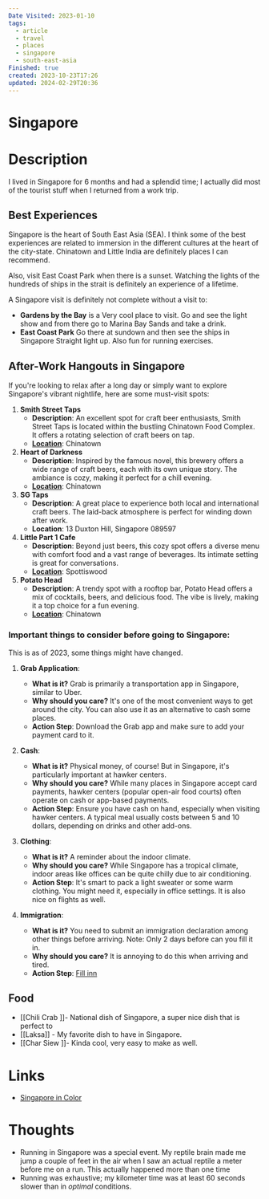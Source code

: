 ```yaml
---
Date Visited: 2023-01-10
tags:
  - article
  - travel
  - places
  - singapore
  - south-east-asia
Finished: true
created: 2023-10-23T17:26
updated: 2024-02-29T20:36
---
```

# Singapore


# Description
I lived in Singapore for 6 months and had a splendid time; I actually did most of the tourist stuff when I returned from a work trip. 

## Best Experiences
Singapore is the heart of South East Asia (SEA). I think some of the best experiences are related to immersion in the different cultures at the heart of the city-state.  Chinatown and Little India are definitely places I can recommend. 

Also, visit East Coast Park when there is a sunset. Watching the lights of the hundreds of ships in the strait is definitely an experience of a lifetime. 

A Singapore visit is definitely not complete without a visit to:

- **Gardens by the Bay** is a Very cool place to visit. Go and see the light show and from there go to Marina Bay Sands and take a drink. 
- **East Coast Park** Go there at sundown and then see the ships in Singapore Straight light up. Also fun for running exercises. 
## **After-Work Hangouts in Singapore**

If you're looking to relax after a long day or simply want to explore Singapore's vibrant nightlife, here are some must-visit spots:

1. **Smith Street Taps**
    - **Description**: An excellent spot for craft beer enthusiasts, Smith Street Taps is located within the bustling Chinatown Food Complex. It offers a rotating selection of craft beers on tap.
    - **[Location](https://maps.app.goo.gl/nsMDC3Gq4fBxPFhB6)**: Chinatown
2. **Heart of Darkness**
    - **Description**: Inspired by the famous novel, this brewery offers a wide range of craft beers, each with its own unique story. The ambiance is cozy, making it perfect for a chill evening.
    - **[Location](https://maps.app.goo.gl/db79YVasooQiJ8Ez9)**: Chinatown
3. **SG Taps**
    - **Description**: A great place to experience both local and international craft beers. The laid-back atmosphere is perfect for winding down after work.
    - **Location**: 13 Duxton Hill, Singapore 089597
4. **Little Part 1 Cafe**
    - **Description**: Beyond just beers, this cozy spot offers a diverse menu with comfort food and a vast range of beverages. Its intimate setting is great for conversations.
    - **[Location](https://maps.app.goo.gl/tNEKTRvQHmEybvWj9)**: Spottiswood
5. **Potato Head**
    - **Description**: A trendy spot with a rooftop bar, Potato Head offers a mix of cocktails, beers, and delicious food. The vibe is lively, making it a top choice for a fun evening.
    - **[Location](https://maps.app.goo.gl/dF1CyPzk4uLYWY8B8)**: Chinatown

### **Important things to consider before going to Singapore:**
This is as of 2023, some things might have changed. 
1. **Grab Application**:
   - **What is it?** Grab is primarily a transportation app in Singapore, similar to Uber.
   - **Why should you care?** It's one of the most convenient ways to get around the city. You can also use it as an alternative to cash some places. 
   - **Action Step**: Download the Grab app and make sure to add your payment card to it.

2. **Cash**:
   - **What is it?** Physical money, of course! But in Singapore, it's particularly important at hawker centers.
   - **Why should you care?** While many places in Singapore accept card payments, hawker centers (popular open-air food courts) often operate on cash or app-based payments.
   - **Action Step**: Ensure you have cash on hand, especially when visiting hawker centers. A typical meal usually costs between 5 and 10 dollars, depending on drinks and other add-ons. 

3. **Clothing**:
   - **What is it?** A reminder about the indoor climate.
   - **Why should you care?** While Singapore has a tropical climate, indoor areas like offices can be quite chilly due to air conditioning.
   - **Action Step**: It's smart to pack a light sweater or some warm clothing. You might need it, especially in office settings. It is also nice on flights as well.

3. **Immigration**:
   - **What is it?** You need to submit an immigration declaration among other things before arriving.  Note: Only 2 days before can you fill it in. 
   - **Why should you care?** It is annoying to do this when arriving and tired.
   - **Action Step**: [Fill inn](https://www.ica.gov.sg/enter-transit-depart/entering-singapore/sg-arrival-card)
## Food
- [[Chili Crab ]]- National dish of Singapore, a super nice dish that is perfect to 
- [[Laksa]] - My favorite dish to have in Singapore. 
- [[Char Siew ]]- Kinda cool, very easy to make as well. 

# Links
- [Singapore in Color](https://www.straitstimes.com/multimedia/graphics/2023/08/singapore-in-colour/)

# Thoughts 
- Running in Singapore was a special event. My reptile brain made me jump a couple of feet in the air when I saw an actual reptile a meter before me on a run.  This actually happened more than one time
- Running was exhaustive; my kilometer time was at least 60 seconds slower than in *optimal* conditions. 